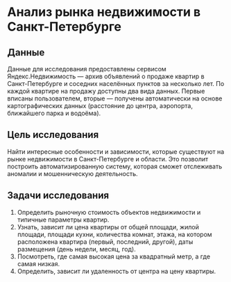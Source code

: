# Анализ рынка недвижимости в Санкт-Петербурге
## Данные
Данные для исследования предоставлены сервисом Яндекс.Недвижимость — архив объявлений о продаже квартир в Санкт-Петербурге и соседних населённых пунктов за несколько лет. 
По каждой квартире на продажу доступны два вида данных. 
Первые вписаны пользователем, вторые — получены автоматически на основе картографических данных (расстояние до центра, аэропорта, ближайшего парка и водоёма).
## Цель исследования
Найти интересные особенности и зависимости, которые существуют на рынке недвижимости в Санкт-Петербурге и области. Это позволит построить автоматизированную систему, которая сможет отслеживать аномалии и мошенническую деятельность.
## Задачи исследования
1. Определить рыночную стоимость объектов недвижимости и типичные параметры квартир.
2. Узнать, зависит ли цена квартиры от общей площади, жилой площади, площади кухни, количества комнат, этажа, на котором расположена квартира (первый, последний, другой), даты размещения (день недели, месяц, год).
3. Посмотреть, где самая высокая цена за квадратный метр, а где самая низкая.
4. Определить, зависит ли удаленность от центра на цену квартиры.
